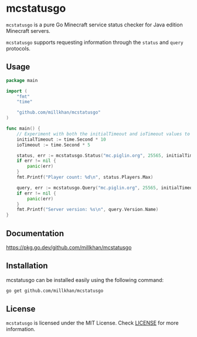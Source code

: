 # mcstatusgo
`mcstatusgo` is a pure Go Minecraft service status checker for Java edition Minecraft servers.

`mcstatusgo` supports requesting information through the `status` and `query` protocols. 

## Usage

```go
package main

import (
	"fmt"
	"time"

	"github.com/millkhan/mcstatusgo"
)

func main() {
	// Experiment with both the initialTimeout and ioTimeout values to see what works best.
	initialTimeout := time.Second * 10
	ioTimeout := time.Second * 5

	status, err := mcstatusgo.Status("mc.piglin.org", 25565, initialTimeout, ioTimeout)
	if err != nil {
		panic(err)
	}
	fmt.Printf("Player count: %d\n", status.Players.Max)

	query, err := mcstatusgo.Query("mc.piglin.org", 25565, initialTimeout, ioTimeout)
	if err != nil {
		panic(err)
	}
	fmt.Printf("Server version: %s\n", query.Version.Name)
}
```

## Documentation

https://pkg.go.dev/github.com/millkhan/mcstatusgo

## Installation

mcstatusgo can be installed easily using the following command:
```bash
go get github.com/millkhan/mcstatusgo
```

## License

`mcstatusgo` is licensed under the MIT License.
Check [LICENSE](LICENSE) for more information.
